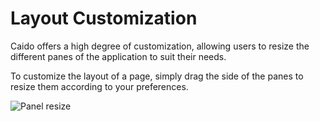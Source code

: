 # Layout Customization

Caido offers a high degree of customization, allowing users to resize the different panes of the application to suit their needs.

To customize the layout of a page, simply drag the side of the panes to resize them according to your preferences.

<img alt="Panel resize" src="/_images/layout_adjust.png" no-shadow/>
